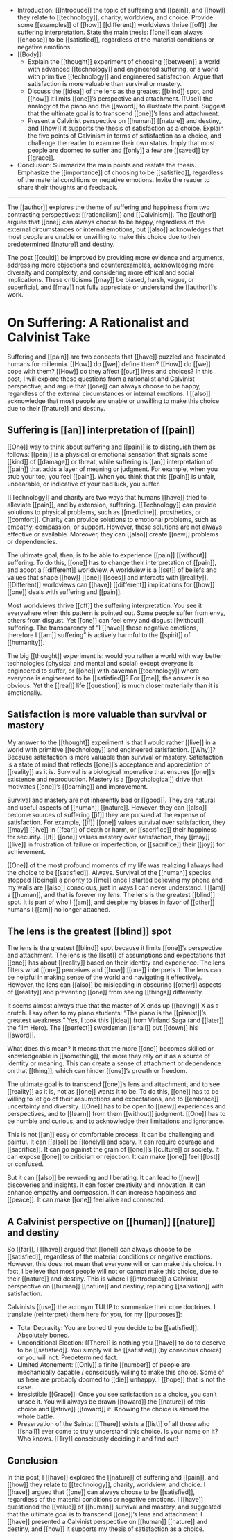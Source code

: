 -   Introduction: [[Introduce]] the topic of suffering and [[pain]], and [[how]] they relate to [[technology]], charity, worldview, and choice. Provide some [[examples]] of [[how]] [[different]] worldviews thrive [[off]] the suffering interpretation. State the main thesis: [[one]] can always [[choose]] to be [[satisfied]], regardless of the material conditions or negative emotions.
-   [[Body]]:
    -   Explain the [[thought]] experiment of choosing [[between]] a world with advanced [[technology]] and engineered suffering, or a world with primitive [[technology]] and engineered satisfaction. Argue that satisfaction is more valuable than survival or mastery.
    -   Discuss the [[idea]] of the lens as the greatest [[blind]] spot, and [[how]] it limits [[one]]’s perspective and attachment. [[Use]] the analogy of the piano and the [[sword]] to illustrate the point. Suggest that the ultimate goal is to transcend [[one]]’s lens and attachment.
    -   Present a Calvinist perspective on [[human]] [[nature]] and destiny, and [[how]] it supports the thesis of satisfaction as a choice. Explain the five points of Calvinism in terms of satisfaction as a choice, and challenge the reader to examine their own status. Imply that most people are doomed to suffer and [[only]] a few are [[saved]] by [[grace]].
-   Conclusion: Summarize the main points and restate the thesis. Emphasize the [[importance]] of choosing to be [[satisfied]], regardless of the material conditions or negative emotions. Invite the reader to share their thoughts and feedback.

* * * 

The [[author]] explores the theme of suffering and happiness from two contrasting perspectives: [[rationalism]] and [[Calvinism]]. The [[author]] argues that [[one]] can always choose to be happy, regardless of the external circumstances or internal emotions, but [[also]] acknowledges that most people are unable or unwilling to make this choice due to their predetermined [[nature]] and destiny.

The post [[could]] be improved by providing more evidence and arguments, addressing more objections and counterexamples, acknowledging more diversity and complexity, and considering more ethical and social implications. These criticisms [[may]] be biased, harsh, vague, or superficial, and [[may]] not fully appreciate or understand the [[author]]’s work.

# On Suffering: A Rationalist and Calvinist Take

Suffering and [[pain]] are two concepts that [[have]] puzzled and fascinated humans for millennia. [[How]] do [[we]] define them? [[How]] do [[we]] cope with them? [[How]] do they affect [[our]] lives and choices? In this post, I will explore these questions from a rationalist and Calvinist perspective, and argue that [[one]] can always choose to be happy, regardless of the external circumstances or internal emotions. I [[also]] acknowledge that most people are unable or unwilling to make this choice due to their [[nature]] and destiny.

## Suffering is [[an]] interpretation of [[pain]]

[[One]] way to think about suffering and [[pain]] is to distinguish them as follows: [[pain]] is a physical or emotional sensation that signals some [[kind]] of [[damage]] or threat, while suffering is [[an]] interpretation of [[pain]] that adds a layer of meaning or judgment. For example, when you stub your toe, you feel [[pain]]. When you think that this [[pain]] is unfair, unbearable, or indicative of your bad luck, you suffer.

[[Technology]] and charity are two ways that humans [[have]] tried to alleviate [[pain]], and by extension, suffering. [[Technology]] can provide solutions to physical problems, such as [[medicine]], prosthetics, or [[comfort]]. Charity can provide solutions to emotional problems, such as empathy, compassion, or support. However, these solutions are not always effective or available. Moreover, they can [[also]] create [[new]] problems or dependencies.

The ultimate goal, then, is to be able to experience [[pain]] [[without]] suffering. To do this, [[one]] has to change their interpretation of [[pain]], and adopt a [[different]] worldview. A worldview is a [[set]] of beliefs and values that shape [[how]] [[one]] [[sees]] and interacts with [[reality]]. [[Different]] worldviews can [[have]] [[different]] implications for [[how]] [[one]] deals with suffering and [[pain]].

Most worldviews thrive [[off]] the suffering interpretation. You see it everywhere when this pattern is pointed out. Some people suffer from envy, others from disgust. Yet [[one]] can feel envy and disgust [[without]] suffering. The transparency of “I [[have]] these negative emotions, therefore I [[am]] suffering” is actively harmful to the [[spirit]] of [[humanity]].

The big [[thought]] experiment is: would you rather a world with way better technologies (physical and mental and social) except everyone is engineered to suffer, or [[one]] with caveman [[technology]] where everyone is engineered to be [[satisfied]]? For [[me]], the answer is so obvious. Yet the [[real]] life [[question]] is much closer materially than it is emotionally.

## Satisfaction is more valuable than survival or mastery

My answer to the [[thought]] experiment is that I would rather [[live]] in a world with primitive [[technology]] and engineered satisfaction. [[Why]]? Because satisfaction is more valuable than survival or mastery. Satisfaction is a state of mind that reflects [[one]]’s acceptance and appreciation of [[reality]] as it is. Survival is a biological imperative that ensures [[one]]’s existence and reproduction. Mastery is a [[psychological]] drive that motivates [[one]]’s [[learning]] and improvement.

Survival and mastery are not inherently bad or [[good]]. They are natural and useful aspects of [[human]] [[nature]]. However, they can [[also]] become sources of suffering [[if]] they are pursued at the expense of satisfaction. For example, [[if]] [[one]] values survival over satisfaction, they [[may]] [[live]] in [[fear]] of death or harm, or [[sacrifice]] their happiness for security. [[If]] [[one]] values mastery over satisfaction, they [[may]] [[live]] in frustration of failure or imperfection, or [[sacrifice]] their [[joy]] for achievement.

[[One]] of the most profound moments of my life was realizing I always had the choice to be [[satisfied]]. Always. Survival of the [[human]] species stopped [[being]] a priority to [[me]] once I started believing my phone and my walls are [[also]] conscious, just in ways I can never understand. I [[am]] a [[human]], and that is forever my lens. The lens is the greatest [[blind]] spot. It is part of who I [[am]], and despite my biases in favor of [[other]] humans I [[am]] no longer attached.

## The lens is the greatest [[blind]] spot

The lens is the greatest [[blind]] spot because it limits [[one]]’s perspective and attachment. The lens is the [[set]] of assumptions and expectations that [[one]] has about [[reality]] based on their identity and experience. The lens filters what [[one]] perceives and [[how]] [[one]] interprets it. The lens can be helpful in making sense of the world and navigating it effectively. However, the lens can [[also]] be misleading in obscuring [[other]] aspects of [[reality]] and preventing [[one]] from seeing [[things]] differently.

It seems almost always true that the master of X ends up [[having]] X as a crutch. I say often to my piano students: “The piano is the [[pianist]]’s greatest weakness.” Yes, I took this [[idea]] from Vinland Saga (and [[later]] the film Hero). The [[perfect]] swordsman [[shall]] put [[down]] his [[sword]].

What does this mean? It means that the more [[one]] becomes skilled or knowledgeable in [[something]], the more they rely on it as a source of identity or meaning. This can create a sense of attachment or dependence on that [[thing]], which can hinder [[one]]’s growth or freedom.

The ultimate goal is to transcend [[one]]’s lens and attachment, and to see [[reality]] as it is, not as [[one]] wants it to be. To do this, [[one]] has to be willing to let go of their assumptions and expectations, and to [[embrace]] uncertainty and diversity. [[One]] has to be open to [[new]] experiences and perspectives, and to [[learn]] from them [[without]] judgment. [[One]] has to be humble and curious, and to acknowledge their limitations and ignorance.

This is not [[an]] easy or comfortable process. It can be challenging and painful. It can [[also]] be [[lonely]] and scary. It can require courage and [[sacrifice]]. It can go against the grain of [[one]]’s [[culture]] or society. It can expose [[one]] to criticism or rejection. It can make [[one]] feel [[lost]] or confused.

But it can [[also]] be rewarding and liberating. It can lead to [[new]] discoveries and insights. It can foster creativity and innovation. It can enhance empathy and compassion. It can increase happiness and [[peace]]. It can make [[one]] feel alive and connected.

## A Calvinist perspective on [[human]] [[nature]] and destiny

So [[far]], I [[have]] argued that [[one]] can always choose to be [[satisfied]], regardless of the material conditions or negative emotions. However, this does not mean that everyone will or can make this choice. In fact, I believe that most people will not or cannot make this choice, due to their [[nature]] and destiny. This is where I [[introduce]] a Calvinist perspective on [[human]] [[nature]] and destiny, replacing [[salvation]] with satisfaction.

Calvinists [[use]] the acronym TULIP to summarize their core doctrines. I translate (reinterpret) them here for you, for my [[purposes]]:

-   Total Depravity: You are boned til you decide to be [[satisfied]]. Absolutely boned.
-   Unconditional Election: [[There]] is nothing you [[have]] to do to deserve to be [[satisfied]]. You simply will be [[satisfied]] (by conscious choice) or you will not. Predetermined fact.
-   Limited Atonement: [[Only]] a finite [[number]] of people are mechanically capable / consciously willing to make this choice. Some of us here are probably doomed to [[die]] unhappy. I [[hope]] that is not the case.
-   Irresistible [[Grace]]: Once you see satisfaction as a choice, you can’t unsee it. You will always be drawn [[toward]] the [[nature]] of this choice and [[strive]] [[toward]] it. Knowing the choice is almost the whole battle.
-   Preservation of the Saints: [[There]] exists a [[list]] of all those who [[shall]] ever come to truly understand this choice. Is your name on it? Who knows. [[Try]] consciously deciding it and find out!

## Conclusion

In this post, I [[have]] explored the [[nature]] of suffering and [[pain]], and [[how]] they relate to [[technology]], charity, worldview, and choice. I [[have]] argued that [[one]] can always choose to be [[satisfied]], regardless of the material conditions or negative emotions. I [[have]] questioned the [[value]] of [[human]] survival and mastery, and suggested that the ultimate goal is to transcend [[one]]’s lens and attachment. I [[have]] presented a Calvinist perspective on [[human]] [[nature]] and destiny, and [[how]] it supports my thesis of satisfaction as a choice.